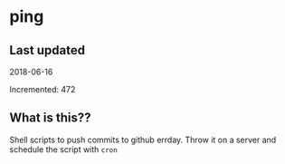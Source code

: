 # ping

## Last updated
2018-06-16

Incremented: 472

## What is this??
Shell scripts to push commits to github errday. Throw it on a server and schedule the script with `cron`
